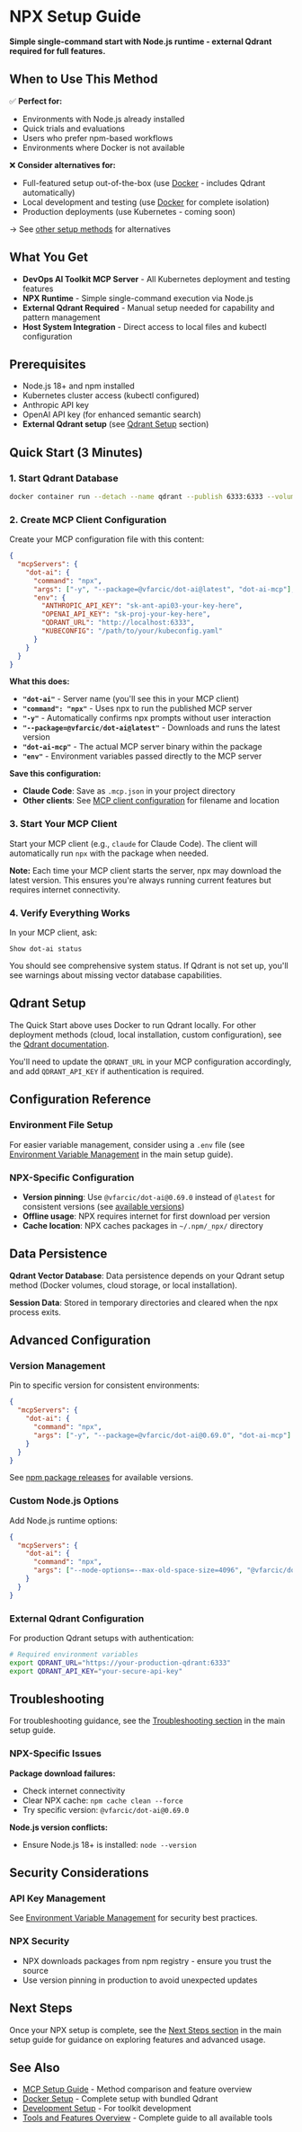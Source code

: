 # NPX Setup Guide

**Simple single-command start with Node.js runtime - external Qdrant required for full features.**

## When to Use This Method

✅ **Perfect for:**
- Environments with Node.js already installed
- Quick trials and evaluations
- Users who prefer npm-based workflows
- Environments where Docker is not available

❌ **Consider alternatives for:**
- Full-featured setup out-of-the-box (use [Docker](docker-setup.md) - includes Qdrant automatically)
- Local development and testing (use [Docker](docker-setup.md) for complete isolation)
- Production deployments (use Kubernetes - coming soon)

→ See [other setup methods](../mcp-setup.md#setup-methods) for alternatives

## What You Get

- **DevOps AI Toolkit MCP Server** - All Kubernetes deployment and testing features
- **NPX Runtime** - Simple single-command execution via Node.js
- **External Qdrant Required** - Manual setup needed for capability and pattern management
- **Host System Integration** - Direct access to local files and kubectl configuration

## Prerequisites

- Node.js 18+ and npm installed
- Kubernetes cluster access (kubectl configured)
- Anthropic API key
- OpenAI API key (for enhanced semantic search)
- **External Qdrant setup** (see [Qdrant Setup](#qdrant-setup) section)

## Quick Start (3 Minutes)

### 1. Start Qdrant Database

```bash
docker container run --detach --name qdrant --publish 6333:6333 --volume qdrant_storage:/qdrant/storage qdrant/qdrant:v1.7.4
```

### 2. Create MCP Client Configuration

Create your MCP configuration file with this content:

```json
{
  "mcpServers": {
    "dot-ai": {
      "command": "npx",
      "args": ["-y", "--package=@vfarcic/dot-ai@latest", "dot-ai-mcp"],
      "env": {
        "ANTHROPIC_API_KEY": "sk-ant-api03-your-key-here",
        "OPENAI_API_KEY": "sk-proj-your-key-here", 
        "QDRANT_URL": "http://localhost:6333",
        "KUBECONFIG": "/path/to/your/kubeconfig.yaml"
      }
    }
  }
}
```

**What this does:**
- **`"dot-ai"`** - Server name (you'll see this in your MCP client)
- **`"command": "npx"`** - Uses npx to run the published MCP server
- **`"-y"`** - Automatically confirms npx prompts without user interaction
- **`"--package=@vfarcic/dot-ai@latest"`** - Downloads and runs the latest version
- **`"dot-ai-mcp"`** - The actual MCP server binary within the package
- **`"env"`** - Environment variables passed directly to the MCP server

**Save this configuration:**
- **Claude Code**: Save as `.mcp.json` in your project directory
- **Other clients**: See [MCP client configuration](../mcp-setup.md#mcp-client-compatibility) for filename and location

### 3. Start Your MCP Client

Start your MCP client (e.g., `claude` for Claude Code). The client will automatically run `npx` with the package when needed.

**Note:** Each time your MCP client starts the server, npx may download the latest version. This ensures you're always running current features but requires internet connectivity.

### 4. Verify Everything Works

In your MCP client, ask:
```
Show dot-ai status
```

You should see comprehensive system status. If Qdrant is not set up, you'll see warnings about missing vector database capabilities.

## Qdrant Setup

The Quick Start above uses Docker to run Qdrant locally. For other deployment methods (cloud, local installation, custom configuration), see the [Qdrant documentation](https://qdrant.tech/documentation/install/). 

You'll need to update the `QDRANT_URL` in your MCP configuration accordingly, and add `QDRANT_API_KEY` if authentication is required.

## Configuration Reference

### Environment File Setup

For easier variable management, consider using a `.env` file (see [Environment Variable Management](../mcp-setup.md#environment-variable-management) in the main setup guide).

### NPX-Specific Configuration

- **Version pinning**: Use `@vfarcic/dot-ai@0.69.0` instead of `@latest` for consistent versions (see [available versions](https://www.npmjs.com/package/@vfarcic/dot-ai?activeTab=versions))
- **Offline usage**: NPX requires internet for first download per version
- **Cache location**: NPX caches packages in `~/.npm/_npx/` directory

## Data Persistence

**Qdrant Vector Database**: Data persistence depends on your Qdrant setup method (Docker volumes, cloud storage, or local installation).

**Session Data**: Stored in temporary directories and cleared when the npx process exits.

## Advanced Configuration

### Version Management

Pin to specific version for consistent environments:

```json
{
  "mcpServers": {
    "dot-ai": {
      "command": "npx",
      "args": ["-y", "--package=@vfarcic/dot-ai@0.69.0", "dot-ai-mcp"]
    }
  }
}
```

See [npm package releases](https://www.npmjs.com/package/@vfarcic/dot-ai?activeTab=versions) for available versions.

### Custom Node.js Options

Add Node.js runtime options:

```json
{
  "mcpServers": {
    "dot-ai": {
      "command": "npx",
      "args": ["--node-options=--max-old-space-size=4096", "@vfarcic/dot-ai@latest"]
    }
  }
}
```

### External Qdrant Configuration

For production Qdrant setups with authentication:

```bash
# Required environment variables
export QDRANT_URL="https://your-production-qdrant:6333"
export QDRANT_API_KEY="your-secure-api-key"
```

## Troubleshooting

For troubleshooting guidance, see the [Troubleshooting section](../mcp-setup.md#troubleshooting) in the main setup guide.

### NPX-Specific Issues

**Package download failures:**
- Check internet connectivity
- Clear NPX cache: `npm cache clean --force`
- Try specific version: `@vfarcic/dot-ai@0.69.0`

**Node.js version conflicts:**
- Ensure Node.js 18+ is installed: `node --version`

## Security Considerations

### API Key Management

See [Environment Variable Management](../mcp-setup.md#environment-variable-management) for security best practices.

### NPX Security

- NPX downloads packages from npm registry - ensure you trust the source
- Use version pinning in production to avoid unexpected updates

## Next Steps

Once your NPX setup is complete, see the [Next Steps section](../mcp-setup.md#next-steps) in the main setup guide for guidance on exploring features and advanced usage.

## See Also

- [MCP Setup Guide](../mcp-setup.md) - Method comparison and feature overview
- [Docker Setup](docker-setup.md) - Complete setup with bundled Qdrant
- [Development Setup](development-setup.md) - For toolkit development
- [Tools and Features Overview](../mcp-tools-overview.md) - Complete guide to all available tools